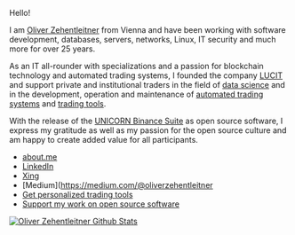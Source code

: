 Hello!

I am [Oliver Zehentleitner](https://about.me/oliver-zehentleitner) from Vienna and have been working with software development, databases, servers, networks, Linux, IT security and much more for over 25 years. 

As an IT all-rounder with specializations and a passion for blockchain technology and automated trading systems, I founded the company [LUCIT](https://github.com/LUCIT-Systems-and-Development) and support private and institutional traders in the field of [data science](https://www.lucit.tech/data-science.html) and in the development, operation and maintenance of [automated trading systems](https://www.lucit.tech/crypto-trading-bot.html) and [trading tools](https://www.lucit.tech/trading-tools.html).

With the release of the [UNICORN Binance Suite](https://www.lucit.tech/unicorn-binance-suite.html) as open source software, I express my gratitude as well as my passion for the open source culture and am happy to create added value for all participants.

- [about.me](https://about.me/oliver-zehentleitner)
- [LinkedIn](https://www.linkedin.com/in/oliver-zehentleitner)
- [Xing](https://www.xing.com/profile/Oliver_Zehentleitner)
- [Medium](https://medium.com/@oliverzehentleitner
- [Get personalized trading tools](https://www.lucit.tech/trading-tools.html)
- [Support my work on open source software](https://github.com/sponsors/oliver-zehentleitner)

[![Oliver Zehentleitner Github Stats](https://github-readme-stats.vercel.app/api?username=oliver-zehentleitner&theme=nord)](https://github.com/oliver-zehentleitner)


<!--
Here are some ideas to get you started:
- 🤔 [Commercial Support]() - Need a Python developer or consulting?
- 📫 
- 🔭 I’m currently working on ...
- 🌱 I’m currently learning ...
- 👯 I’m looking to collaborate on ...
- 🤔 I’m looking for help with ...
- 💬 Ask me about ...
- 📫 How to reach me: ...
- 😄 Pronouns: ...
- ⚡ Fun fact: ...
-->
